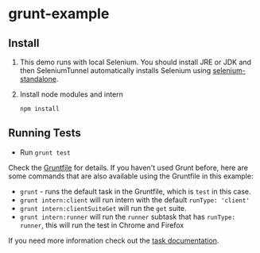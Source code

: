 grunt-example
=============

## Install 

1. This demo runs with local Selenium.
   You should install JRE or JDK and then SeleniumTunnel automatically installs Selenium using [selenium-standalone](https://www.npmjs.com/package/selenium-standalone).
   
2. Install node modules and intern

    ```
    npm install
    ```

## Running Tests

* Run `grunt test`

Check the [Gruntfile](Gruntfile.js) for details.
If you haven't used Grunt before, here are some commands that are also available using the Gruntfile in this example:
* `grunt` - runs the default task in the Gruntfile, which is `test` in this case.
* `grunt intern:client` will run intern with the default `runType: 'client'`
* `grunt intern:clientSuiteGet` will run the `get` suite.
* `grunt intern:runner` will run the `runner` subtask that has `runType: runner`, this will run the test in Chrome and
Firefox


If you need more information check out the [task documentation](https://github.com/theintern/intern/wiki/Using-Intern-with-Grunt).
